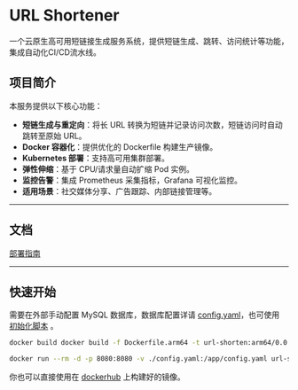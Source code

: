 # URL Shortener


一个云原生高可用短链接生成服务系统，提供短链生成、跳转、访问统计等功能，集成自动化CI/CD流水线。

## 项目简介
本服务提供以下核心功能：  
- **短链生成与重定向**：将长 URL 转换为短链并记录访问次数，短链访问时自动跳转至原始 URL。
- **Docker 容器化**：提供优化的 Dockerfile 构建生产镜像。
- **Kubernetes 部署**：支持高可用集群部署。
- **弹性伸缩**：基于 CPU/请求量自动扩缩 Pod 实例。 
- **监控告警**：集成 Prometheus 采集指标，Grafana 可视化监控。
- **适用场景**：社交媒体分享、广告跟踪、内部链接管理等。

---


## 文档
 [部署指南](https://github.com/strayca7/URL-Shortener/wiki/Deploy)

---



## 快速开始

需要在外部手动配置 MySQL 数据库，数据库配置详请 [config.yaml](https://github.com/strayca7/URL-Shortener/blob/main/config.yaml)，也可使用 [初始化脚本](https://github.com/strayca7/URL-Shortener/blob/main/script/initmysqldb.sql) 。

```bash
docker build docker build -f Dockerfile.arm64 -t url-shorten:arm64/0.0.1 .
```

```bash
docker run --rm -d -p 8080:8080 -v ./config.yaml:/app/config.yaml url-shorten:arm64/0.0.1
```
你也可以直接使用在 [dockerhub](https://hub.docker.com/repository/docker/strayca7/url-shortener/general) 上构建好的镜像。
